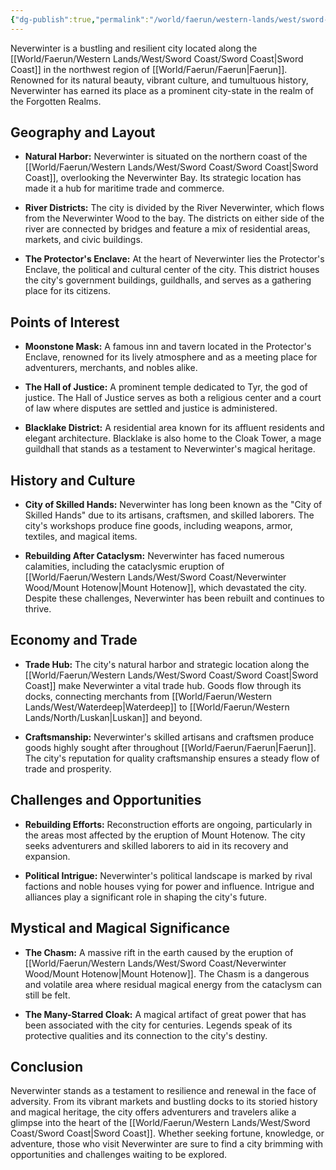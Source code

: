 ```yaml
---
{"dg-publish":true,"permalink":"/world/faerun/western-lands/west/sword-coast/neverwinter/neverwinter/"}
---
```


Neverwinter is a bustling and resilient city located along the [[World/Faerun/Western Lands/West/Sword Coast/Sword Coast\|Sword Coast]] in the northwest region of [[World/Faerun/Faerun\|Faerun]]. Renowned for its natural beauty, vibrant culture, and tumultuous history, Neverwinter has earned its place as a prominent city-state in the realm of the Forgotten Realms.

## Geography and Layout

- **Natural Harbor:** Neverwinter is situated on the northern coast of the [[World/Faerun/Western Lands/West/Sword Coast/Sword Coast\|Sword Coast]], overlooking the Neverwinter Bay. Its strategic location has made it a hub for maritime trade and commerce.

- **River Districts:** The city is divided by the River Neverwinter, which flows from the Neverwinter Wood to the bay. The districts on either side of the river are connected by bridges and feature a mix of residential areas, markets, and civic buildings.

- **The Protector's Enclave:** At the heart of Neverwinter lies the Protector's Enclave, the political and cultural center of the city. This district houses the city's government buildings, guildhalls, and serves as a gathering place for its citizens.

## Points of Interest

- **Moonstone Mask:** A famous inn and tavern located in the Protector's Enclave, renowned for its lively atmosphere and as a meeting place for adventurers, merchants, and nobles alike.

- **The Hall of Justice:** A prominent temple dedicated to Tyr, the god of justice. The Hall of Justice serves as both a religious center and a court of law where disputes are settled and justice is administered.

- **Blacklake District:** A residential area known for its affluent residents and elegant architecture. Blacklake is also home to the Cloak Tower, a mage guildhall that stands as a testament to Neverwinter's magical heritage.

## History and Culture

- **City of Skilled Hands:** Neverwinter has long been known as the "City of Skilled Hands" due to its artisans, craftsmen, and skilled laborers. The city's workshops produce fine goods, including weapons, armor, textiles, and magical items.

- **Rebuilding After Cataclysm:** Neverwinter has faced numerous calamities, including the cataclysmic eruption of [[World/Faerun/Western Lands/West/Sword Coast/Neverwinter Wood/Mount Hotenow\|Mount Hotenow]], which devastated the city. Despite these challenges, Neverwinter has been rebuilt and continues to thrive.

## Economy and Trade

- **Trade Hub:** The city's natural harbor and strategic location along the [[World/Faerun/Western Lands/West/Sword Coast/Sword Coast\|Sword Coast]] make Neverwinter a vital trade hub. Goods flow through its docks, connecting merchants from [[World/Faerun/Western Lands/West/Waterdeep\|Waterdeep]] to [[World/Faerun/Western Lands/North/Luskan\|Luskan]] and beyond.

- **Craftsmanship:** Neverwinter's skilled artisans and craftsmen produce goods highly sought after throughout [[World/Faerun/Faerun\|Faerun]]. The city's reputation for quality craftsmanship ensures a steady flow of trade and prosperity.

## Challenges and Opportunities

- **Rebuilding Efforts:** Reconstruction efforts are ongoing, particularly in the areas most affected by the eruption of Mount Hotenow. The city seeks adventurers and skilled laborers to aid in its recovery and expansion.

- **Political Intrigue:** Neverwinter's political landscape is marked by rival factions and noble houses vying for power and influence. Intrigue and alliances play a significant role in shaping the city's future.

## Mystical and Magical Significance

- **The Chasm:** A massive rift in the earth caused by the eruption of [[World/Faerun/Western Lands/West/Sword Coast/Neverwinter Wood/Mount Hotenow\|Mount Hotenow]]. The Chasm is a dangerous and volatile area where residual magical energy from the cataclysm can still be felt.

- **The Many-Starred Cloak:** A magical artifact of great power that has been associated with the city for centuries. Legends speak of its protective qualities and its connection to the city's destiny.

## Conclusion

Neverwinter stands as a testament to resilience and renewal in the face of adversity. From its vibrant markets and bustling docks to its storied history and magical heritage, the city offers adventurers and travelers alike a glimpse into the heart of the [[World/Faerun/Western Lands/West/Sword Coast/Sword Coast\|Sword Coast]]. Whether seeking fortune, knowledge, or adventure, those who visit Neverwinter are sure to find a city brimming with opportunities and challenges waiting to be explored.